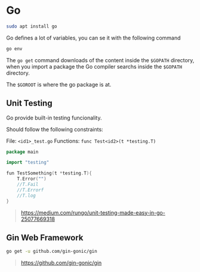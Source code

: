 # Go

```bash
sudo apt install go
```

Go defines a lot of variables, you can se it with the following command
```bash
go env
```

The `go get` command downloads of the content inside the `$GOPATH` directory, when you import a package the Go compiler searchs inside the `$GOPATH` directory.

The `$GOROOT` is where the go package is at.


## Unit Testing

Go provide built-in testing funcionality.

Should follow the following constraints:

File: `<id1>_test.go`
Functions: `func Test<id2>(t *testing.T)`

```go
package main

import "testing"

fun TestSomething(t *testing.T){
	T.Error("")
	//T.Fail
	//T.Errorf
	//T.log
}
```


> https://medium.com/rungo/unit-testing-made-easy-in-go-25077669318

## Gin Web Framework

```bash
go get -u github.com/gin-gonic/gin
```

> https://github.com/gin-gonic/gin